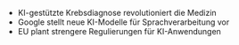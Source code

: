 - KI-gestützte Krebsdiagnose revolutioniert die Medizin
- Google stellt neue KI-Modelle für Sprachverarbeitung vor
- EU plant strengere Regulierungen für KI-Anwendungen
